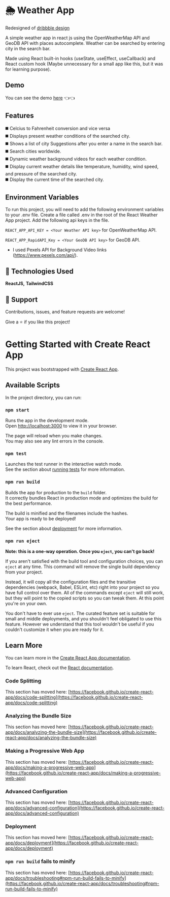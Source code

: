 # 🌦 Weather App

Redesigned of [dribbble design](https://dribbble.com/shots/7118235-Weather-DailyUI-037)

A simple weather app in react js using the OpenWeatherMap API and GeoDB API with places autocomplete. Weather can be searched by entering city in the search bar.

Made using React built-in hooks (useState, useEffect, useCallback) and React custom hook (Maybe unnecessary for a small app like this, but it was for learning purpose).

## Demo

You can see the demo [here](https://shiva-ese-reactjs-weather-app.netlify.app/) 👈👈

## Features

◼️ Celcius to Fahrenheit conversion and vice versa\
◼️ Displays present weather conditions of the searched city.\
◼️ Shows a list of city Suggestions after you enter a name in the search bar.\
◼️ Search cities worldwide.\
◼️ Dynamic weather background videos for each weather condition.\
◼️ Display current weather details like temperature, humidity, wind speed, and pressure of the searched city.\
◼️ Display the current time of the searched city.

## Environment Variables

To run this project, you will need to add the following environment variables to your .env file.
Create a file called .env in the root of the React Weather App project. Add the following api keys in the file.

`REACT_APP_API_KEY = <Your Weather API key>` for OpenWeatherMap API.

`REACT_APP_RapidAPI_Key = <Your GeoDB API key>` for GeoDB API.

- I used Pexels API for Background Video links (https://www.pexels.com/api/).

## 🚀 Technologies Used

**ReactJS,** **TailwindCSS**

## 🤝 Support

Contributions, issues, and feature requests are welcome!

Give a ⭐️ if you like this project!

# Getting Started with Create React App

This project was bootstrapped with [Create React App](https://github.com/facebook/create-react-app).

## Available Scripts

In the project directory, you can run:

### `npm start`

Runs the app in the development mode.\
Open [http://localhost:3000](http://localhost:3000) to view it in your browser.

The page will reload when you make changes.\
You may also see any lint errors in the console.

### `npm test`

Launches the test runner in the interactive watch mode.\
See the section about [running tests](https://facebook.github.io/create-react-app/docs/running-tests) for more information.

### `npm run build`

Builds the app for production to the `build` folder.\
It correctly bundles React in production mode and optimizes the build for the best performance.

The build is minified and the filenames include the hashes.\
Your app is ready to be deployed!

See the section about [deployment](https://facebook.github.io/create-react-app/docs/deployment) for more information.

### `npm run eject`

**Note: this is a one-way operation. Once you `eject`, you can't go back!**

If you aren't satisfied with the build tool and configuration choices, you can `eject` at any time. This command will remove the single build dependency from your project.

Instead, it will copy all the configuration files and the transitive dependencies (webpack, Babel, ESLint, etc) right into your project so you have full control over them. All of the commands except `eject` will still work, but they will point to the copied scripts so you can tweak them. At this point you're on your own.

You don't have to ever use `eject`. The curated feature set is suitable for small and middle deployments, and you shouldn't feel obligated to use this feature. However we understand that this tool wouldn't be useful if you couldn't customize it when you are ready for it.

## Learn More

You can learn more in the [Create React App documentation](https://facebook.github.io/create-react-app/docs/getting-started).

To learn React, check out the [React documentation](https://reactjs.org/).

### Code Splitting

This section has moved here: [https://facebook.github.io/create-react-app/docs/code-splitting](https://facebook.github.io/create-react-app/docs/code-splitting)

### Analyzing the Bundle Size

This section has moved here: [https://facebook.github.io/create-react-app/docs/analyzing-the-bundle-size](https://facebook.github.io/create-react-app/docs/analyzing-the-bundle-size)

### Making a Progressive Web App

This section has moved here: [https://facebook.github.io/create-react-app/docs/making-a-progressive-web-app](https://facebook.github.io/create-react-app/docs/making-a-progressive-web-app)

### Advanced Configuration

This section has moved here: [https://facebook.github.io/create-react-app/docs/advanced-configuration](https://facebook.github.io/create-react-app/docs/advanced-configuration)

### Deployment

This section has moved here: [https://facebook.github.io/create-react-app/docs/deployment](https://facebook.github.io/create-react-app/docs/deployment)

### `npm run build` fails to minify

This section has moved here: [https://facebook.github.io/create-react-app/docs/troubleshooting#npm-run-build-fails-to-minify](https://facebook.github.io/create-react-app/docs/troubleshooting#npm-run-build-fails-to-minify)
